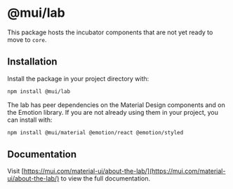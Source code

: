 # @mui/lab

This package hosts the incubator components that are not yet ready to move to `core`.

## Installation

Install the package in your project directory with:

<!-- #default-branch-switch -->

```bash
npm install @mui/lab
```

The lab has peer dependencies on the Material Design components and on the Emotion library.
If you are not already using them in your project, you can install with:

<!-- #default-branch-switch -->

```bash
npm install @mui/material @emotion/react @emotion/styled
```

## Documentation

<!-- #default-branch-switch -->

Visit [https://mui.com/material-ui/about-the-lab/](https://mui.com/material-ui/about-the-lab/) to view the full documentation.
